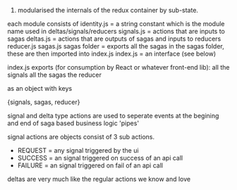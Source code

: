 
1. modularised the internals of the redux container by sub-state.

each module consists of 
  identity.js = a string constant which is the module name used in deltas/signals/reducers
  signals.js = actions that are inputs to sagas
  deltas.js = actions that are outputs of sagas and inputs to reducers
  reducer.js
  sagas.js
  sagas folder = exports all the sagas in the sagas folder, these are then imported into index.js
  index.js = an interface (see below)

index.js exports (for consumption by React or whatever front-end lib):
  all the signals
  all the sagas
  the reducer

  as an object with keys

  {signals, sagas, reducer}


signal and delta type actions are used to seperate events at the begining and end of saga based business logic 'pipes' 

signal actions are objects consist of 3 sub actions.

  - REQUEST = any signal triggered by the ui
  - SUCCESS = an signal triggered on success of an api call 
  - FAILURE = an signal triggered on fail of an api call

deltas are very much like the regular actions we know and love
